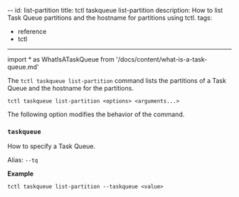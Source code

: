 --
id: list-partition
title: tctl taskqueue list-partition
description: How to list Task Queue partitions and the hostname for partitions using tctl.
tags:

- reference
- tctl

---

<!-- prettier-ignore -->
import * as WhatIsATaskQueue from '/docs/content/what-is-a-task-queue.md'

The `tctl taskqueue list-partition` command lists the partitions of a <preview page={WhatIsATaskQueue}>Task Queue</preview> and the hostname for the partitions.

`tctl taskqueue list-partition <options> <arguments...>`

The following option modifies the behavior of the command.

### `taskqueue`

How to specify a <preview page={WhatIsATaskQueue}>Task Queue</preview>.

Alias: `--tq`

**Example**

```
tctl taskqueue list-partition --taskqueue <value>
```
